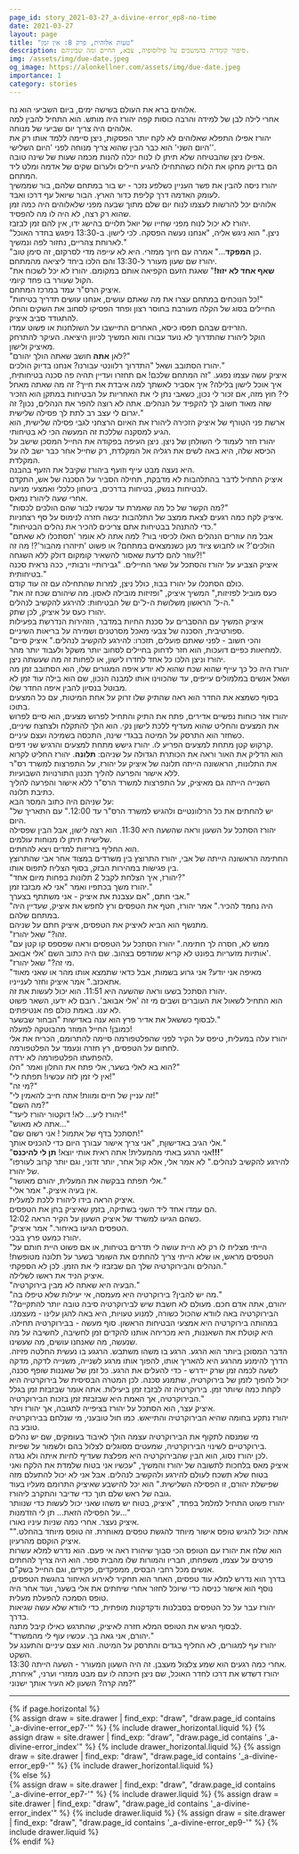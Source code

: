 ```yaml
---
page_id: story_2021-03-27_a-divine-error_ep8-no-time
date: 2021-03-27
layout: page
title: "טעות אלוהית, פרק 8: אין זמן"
description: סיפור קומדיה בהמשכים על פילוסופיה, צבא, החיים ומה שביניהם.
img: /assets/img/due-date.jpeg
og_image: https://alonkellner.com/assets/img/due-date.jpeg
importance: 1
category: stories
---
```


אלוהים ברא את העולם בשישה ימים, ביום השביעי הוא נח.  
אחרי לילה לבן של למידה והרבה כוסות קפה יהורז היה מותש. הוא התחיל להבין למה אלוהים היה צריך יום שביעי של מנוחה.  
יהורז אפילו התפלא שאלוהים לא לקח יותר הפסקות, ניצן סיימה ללמד אותו רק את 'היום השני' הוא כבר הבין שהוא צריך מנוחה לפני 'היום השלישי'.  
אפילו ניצן שהבטיחה שלא תיתן לו לנוח יכלה להנות מכמה שעות של שינה טובה.  
הם בדיוק מחקו את הלוח כשהתחילו להגיע חיילים ולערום שקים של אדמה ומלט ליד המתחם.  
יהורז ניסה להבין את פשר העניין כשלפע נזכר - יש בור במתחם שלהם, בור שממשיך לעומק האדמה דרך קליפת כדור הארץ. הבור שיואל עף דרכו ואבד.  
אלוהים יכל להרשות לעצמו לנוח יום שלם מתוך שבעה מפני שלאלוהים היה כמה זמן שהוא רק רצה, לא היה לו מה להפסיד.  
יהורז לא יכול לנוח מפני שחייו של יואל תלויים בהישג ידו, אין להם זמן לבזבז.  
"ניצן." הוא ניגש אליה, "אנחנו נעשה הפסקה. לכי לישון. ב-13:30 ניפגש בחדר האוכל לארוחת צהריים, נחזור לפה ונמשיך."  
"כן **המפקד**..." אמרה עם חיוך ממזרי. היא לא עייפה מדי לסרקזם, זה סימן טוב.  
יהורז שם שעון מעורר ל-13:30 והם הלכו ביחד ליציאה מהמתחם.  
"**שאף אחד לא יזוז!**"
שאגת הזעם הקפיאה אותם במקומם. יהורז לא יכל לשכוח את הקול שעורר בו פחד קיומי.  
איציק הרס"ר עמד במרכז המתחם.  
"כל הנוכחים במתחם עצרו את מה שאתם עושים, אנחנו עושים תדריך בטיחות!"  
החיילים בסוג של הקלה מעורבת בחוסר רצון ופחד הפסיקו לסחוב את השקים והחלו להתגודד סביב איציק.  
הזריזים שבהם תפסו כיסא, האחרים התיישבו על השולחנות או פשוט עמדו.  
הוקל ליהורז שהתדרוך לא נועד עבורו והוא המשיך לכיוון היציאה. העיקר להתרחק מאיציק ולישון.  
"לאן **אתה** חושב שאתה הולך יהורם?"  
יהורז הסתובב ושאל "התדרוך רלוונטי עבורנו? אנחנו בדיוק הולכים."  
איציק עשה עצמו נפגע. "זה המתחם שלכם! אם תחזרו ועדיין תהיה פה סכנה בטיחותית, איך אוכל לישון בלילה? איך אסביר לאשתך למה איבדת את חייך? זה מה שאתה מאחל לי? חוץ מזה, אם זכור לי נכון, כשאבי נתן לי את האחריות על הבטיחות במתקן הוא הזכיר שזה מאוד חשוב לך להקפיד על הנהלים. אתה לא רוצה להפר את הנהלים, נכון? זה יגרום לי עצב רב לתת לך פסילה שלישית."  
ארשת פני הטורף של איציק הזכירה ליהורז את האיום הרצחני לגבי פסילה שלישית, הוא הגיע למסקנה שללכת זה המעשה הכי לא בטיחותי.  
יהורז חזר לעמוד לי השולחן של ניצן. ניצן העיפה בפקודה את החייל המסכן שישב על הכיסא שלה, היא באה לשים את רגליה אל המקלדת, רק שחייל אחר כבר ישב לה על המקלדת.  
היא נעצה מבט עייף וזועף ביהורז שקיבל את הזעף בהבנה.  
איציק התחיל לדבר בהתלהבות לא מדבקת, תחילה הסביר על הסכנה של אש, התקדם לבטיחות בנשק, בטיחות בדרכים, ביטחון כלכלי ואמצעי מניעה.  
אחרי שעה ליהורז נמאס.  
"מה הקשר של כל מה שאמרת עד עכשיו לבור שהם הולכים לכסות?"  
איציק לקח כמה רגעים לצאת ממצב של התלהבות יבשה חזרה לנימוס על סף רצחניות.  
"כדי להתנהל בבטיחות אתם צריכים להכיר את נהלים הבטיחות."  
"אבל מה עוזרים הנהלים האלו לכיסוי בור? למה אתה לא אומר 'תסתכלו לא שאתם הולכים'? או לחבוש ציוד מגן כשנמצאים במתחם? או פשוט 'תיזהרו מהבור'?! מה זה עוזר להם לדעת שאסור להשאיר קומקום דולק ללא השגחה?!"  
איציק הצביע על יהורז והסתכל על שאר החיילים. "גבירותיי ורבותיי, ככה נראית סכנה בטיחותית."  
כולם הסתכלו על יהורז בבוז, כולל ניצן, למרות שהתחילה עם זה עוד קודם.  
"כעס מוביל לפזיזות," המשיך איציק, "ופזיזות מובילה לאסון. מה שיהורם שכח זה את ה-ל' הראשון משלושת ה-ל'ים של הבטיחות: להירגע להקשיב לנהלים."  
יהורז כעס על איציק, לכן שתק.  
איציק המשיך עם ההסברים על סכנת החיות במדבר, הזהירות הנדרשת בפעילות ספורטיבית, הסכנה של צבעי מאכל מסרטנים ושמירה על בריאות השיניים.  
"והכי חשוב - לפני שאתם פועלים, תזכרו: להירגע להקשיב לנהלים." איציק סיים למחיאות כפיים דועכות, הוא חזר לדחוק בחיילים לסחוב יותר משקל ולעבוד יותר מהר.  
יהורז וניצן הלכו כל אחד לחדרו לישון, או לפחות זה מה שעשתה ניצן.  
יהורז היה כל כך עייף שהוא שכח שהוא לא יודע איפה המגורים שלו, הוא הסתובב זמן מה ושאל אנשים במלמולים עייפים, עד שהכווינו אותו למבנה הנכון, שם הוא בילה עוד זמן לא מבוטל בנסיון להבין איפה החדר שלו.  
בסוף כשמצא את החדר הוא ראה שהתיק שלו זרוק על אחת המיטות, עם כל המצעים בתוכו.  
יהורז אזר כוחות נפשיים אדירים, פתח את התיק והתחיל לפרוש מצעים, הוא סיים לפרוש את המצעים והחליט שהוא מעדיף ללכת לישון נקי. הוא הלך להתקלח ולצחצח שיניים, כשחזר הוא התרסק על המיטה בבגדי שינה, התכסה בשמיכה ועצם עיניים.  
קרקוש קטן מתחת למצעים הפריע לו. יהורז גישש מתחת למצעים והרגיש שני דפים.  
הוא הדליק את האור וראה את הכותרת הגדולה על שניהם: **תלונה**.
יהורז החליט לקרוא את התלונות, הראשונה הייתה תלונה של איציק על יהורז, על התפרצות למשרד רס"ר ללא אישור והפרעה להליך תכנון התורנויות השבועיות.  
השנייה הייתה גם מאיציק, על התפרצות למשרד הרס"ר ללא אישור והפרעה להליך כתיבת תלונה.  
על שניהם היה כתוב המסר הבא:  
"יש להחתים את כל הרלוונטיים ולהגיש למשרד הרס"ר עד 12:00." עם התאריך של היום.  
יהורז הסתכל על השעון וראה שהשעה היא 11:30. הוא רצה לישון, אבל הבין שפסילה שלישית תיתן לו מנוחות עולמים.  
הוא החליף בזריזות למדים ויצא להחתים.  
החתימה הראשונה הייתה של אבי, יהורז התרוצץ בין משרדים במצוד אחר אבי שהתרוצץ בין פגישות במהירות הבזק, בסוף הצליח לתפוס אותו.  
"יהורז, איך הצלחת לקבל 2 תלונות בפחות מיום אחד?"  
יהורז משך בכתפיו ואמר "אני לא מבזבז זמן."  
אבי חתם, "אם עצבנת את איציק - אני משתתף בצערך."  
"היה נחמד להכיר." אמר יהורז, חטף את הטפסים ורץ לחפש את איציק, שעדיין היה במתחם שלהם.  
מתנשף הוא הביא לאיציק את הטפסים, איציק חתם על שניהם.  
"זהו?" שאל יהורז.  
"ממש לא, חסרה לך חתימה." יהורז הסתכל על הטפסים וראה שפספס קו קטן עם אותיות מזעריות בפונט לא קריא שמודפס בצהוב. שם היה כתוב השם 'אלי אבואב'.  
"מי זה?" שאל יהורז.  
"מאיפה אני יודע? אני גרוע בשמות, אבל כדאי שתמצא אותו מהר או שאני מאוד אתאכזב." אמר איציק וחזר לענייניו.  
יהורז הסתכל בשעו וראה שהשעה היא 11:51. הוא יכול לעשות את זה.  
הוא התחיל לשאול את העוברים ושבים מי זה 'אלי אבואב'. רובם לא ידעו, השאר פשוט לא ענו. באמת כולם פה אנטיפתים.  
לבסוף כששאל את אדיר פרץ הוא ענה באדישות "הבחור שבשער."  
כמובן! החייל המוזר מהבוטקה למעלה!  
יהורז עלה במעלית, טיפס על הקיר לפני שהפלטפורמה סיימה להתרומם, הכריח את אלי לחתום על הטפסים, רץ חזרה ונעמד על הפלטפורמה.  
להפתעתו הפלטפורמה לא ירדה.  
הוא בא לאלי בשער, אלי פתח את החלון ואמר "הלו?"  
"אין לי זמן לזה עכשיו! תפתח לי!"  
"מי זה?"  
"זה עניין של חיים ומוות! אתה חייב להאמין לי!"  
"מה השם?"  
"יהורז ליע... לא! דוקטור יהורז ליעד!"  
"אתה לא מאוש..."  
"תסתכל בדף של אתמול ! אני רשום שם!"  
אלי הגיב באדישוןת, "אני צריך אישור עבורך היום כדי להכניס אותך."  
"אני הרגע באתי מהמעלית! אתה ראית אותי יוצא! **תן לי להיכנס!!!**"  
"להירגע להקשיב לנהלים." לא אמר אלי, אלא קול אחר, יותר זדוני, וגם יותר קרוב לעורפו של יהורז.  
"אלי תפתח בבקשה את המעלית, יהורם מאושר."  
"אין בעיה איציק." אמר אלי.  
איציק הראה בידו ליהורז ללכת למעלית.  
הם עמדו אחד ליד השני בשתיקה, בזמן שאיציק בחן את הטפסים.  
כשהם הגיעו למשרד של איציק השעון על הקיר הראה 12:02.  
"הטפסים הגיעו באיחור." אמר איציק.  
יהורז כמעט פרץ בבכי.  
"הייתי מצליח לו רק לא היית עושה לי תדרים בטיחות, או אם פשוט היית חותם על הטפסים מראש, או שלא הייתי צריך להחתים את השומר בשער על תלונה מטופשת! הנהלים והבירוקרטיה שלך הם שבזבזו לי את הזמן. לכן לא הספקתי."  
איציק הניד את ראשו לשלילה.  
"הבעיה היא שאתה לא מבין בירוקרטיה."  
"מה יש להבין? בירוקרטיה היא מעמסה, אי יעילות שלא טיפלו בה."  
"יהורם, אתה אדם חכם. מעולם לא חשבת שיש לבירוקרטיה סיבה טובה יותר להתקיים? הבירוקרטיה באה לוודא שהכול כשורה, למנוע טעויות, היא באה להגן עלינו - מעצמנו. במהותה בירוקרטיה היא אמצעי הבטיחות הראשון. סוף מעשה - בבירוקרטיה תחילה. היא קוטלת את השאננות, היא מכריחה אותנו להקדים זמן לחשיבה, לחשיבה על מה שנעשה, מה שאנחנו עושים, מה שעשינו.  
הדבר המסוכן ביותר הוא הרגע. הרגע בו משהו משתבש. הרגגע בו נעשית החלטה פזיזה. הדרך להימנע מהרגע היא להאריך אותו, להפוך אותו מרגע לשנייה, משנייה לדקה, מדקה לשעה לכמה זמן שרק יידרש - כדי להעלים את הרגע. כל זמן של שאננות שופף סכנה, יכול להפוך לזמן של בירוקרטיה, שתמנע סכנה. לכן המטרה הבסיסית של בירוקרטיה היא לקחת כמה שיותר זמן. בירוקרטיה זה לבזבז זמן ביעילות. אתה אומר שבזבזת זמן בגלל הבירוקרטיה, אך האמת היא שבזבזת זמן בזכות הבירוקרטיה."  
איציק עצר, הוא הסתכל על יהורז בציפייה לתגובה, אך יהורז ויתר.  
יהורז נתקע בחומה שהיא הבירוקרטיה והתייאש. כמו חול טובעני, מי שנלחם בבירוקרטיה טובע בה.  
מי שמנסה לתקוף את הבירוקרטיה עצמה הולך לאיבוד בעומקים, שם יש נהלים בירוקרטיים לשינוי הבירוקרטיה, שמעטים מסוגלים לצלול בהם ולשמור על שפיות.  
לכן יהורז נסוג, הוא הבין שהבירוקרטיה היא מפלצת שעדיף לחיות איתה ולא נגדה.  
איציק מאס בלחכות לתשובה של יהורז והמשיך, "עכשיו אני בטוח שלמדת את הלקח ואני בטוח שלא תשכח לעולם להירגע ולהקשיב לנהלים. אבל אני לא יכול להתעלם מזה שפישלת יהורם, זו הפסילה השלישית." הוא יכל להישבע שאיציק התרומם מעליו בעוד גובה של ראש שלם תוך כדי שדיבר והתקרב ליהורז.  
יהורז פשוט התחיל למלמל בפחד, "איציק, בטוח יש משהו שאני יכול לעשות כדי שנוותר על הפסילה הזאת... תן לי הזדמנות..."  
איציק נעצר. אחרי כמה שניות עיניו נאורו.  
"אתה יכול להגיש טופס אישור מיוחד להגשת טפסים מאוחרת. זה טופס מיוחד בהחלט." איציק הוקסם מהרעיון.  
הוא שלח את יהורז עם הטופס הכי סבוך שיהורז ראה אי פעם. הוא נדרש למלא עשרות פרטים על עצמו, משפחתו, חבריו והמורות שלו מהבית ספר. הוא היה צריך להחתים אנשים מכל רחבי הבסיס, ממפקדים, פקידים, וגם החייל בשק"ם.  
בדרך הוא נדרש למלא עוד טפסים, האחר הוא תחקיר לאירוע האיחור בהגשת הטפסים, נוסף הוא אישור כניסה כדי שיוכל לחזור אחרי שיחתים את אלי בשער, ועוד אחר היה טופס הסמכה להפעלת מעלית.  
יהורז עבר על כל הטפסים בסבלנות ודקדקנות מופתית, כדי לוודא שלא עשה שגיאות בדרך.  
לבסוף הגיש את הטופס המלא חזרה לאיציק, שהתרגש כאילו קיבל מתנה.  
"יהורם, אני גאה בך. עכשיו עוף לי מהמשרד."  
יהורז עף למגורים, לא החליף בגדים והתרסק על המיטה. הוא עצם עיניים והתענג על השקט.  
אחרי כמה רגעים הוא שמע צלצול מעצבן. זה היה השעון המעורר - השעה הייתה 13:30.  
יהורז דשדש את דרכו לחדר האוכל, שם ניצן חיכתה לו עם מבט ממזרי וערני, "איחרת, מה קרה? השעון לא העיר אותך ישנוני?"

---

<!-- pages/drawer.md -->
<div class="drawer">
<!-- Generate cards for each draw -->
{% if page.horizontal %}
    <div class="container">
    <div class="row row-cols-1 row-cols-md-2">
        {% assign draw = site.drawer | find_exp: "draw", "draw.page_id contains '_a-divine-error_ep7-'" %}
        {% include drawer_horizontal.liquid %}
        {% assign draw = site.drawer | find_exp: "draw", "draw.page_id contains '_a-divine-error_index'" %}
        {% include drawer_horizontal.liquid %}
        {% assign draw = site.drawer | find_exp: "draw", "draw.page_id contains '_a-divine-error_ep9-'" %}
        {% include drawer_horizontal.liquid %}
    </div>
    </div>
{% else %}
    <div class="row row-cols-1 row-cols-md-3">
        {% assign draw = site.drawer | find_exp: "draw", "draw.page_id contains '_a-divine-error_ep7-'" %}
        {% include drawer.liquid %}
        {% assign draw = site.drawer | find_exp: "draw", "draw.page_id contains '_a-divine-error_index'" %}
        {% include drawer.liquid %}
        {% assign draw = site.drawer | find_exp: "draw", "draw.page_id contains '_a-divine-error_ep9-'" %}
        {% include drawer.liquid %}
    </div>
{% endif %}
</div>
